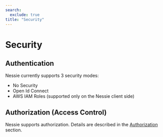 ```yaml
---
search:
  exclude: true
title: "Security"
---
```


# Security


## Authentication

Nessie currently supports 3 security modes:

* No Security
* Open Id Connect
* AWS IAM Roles (supported only on the Nessie client side)

## Authorization (Access Control)

Nessie supports authorization. Details are described in the [Authorization](authorization.md) section.
